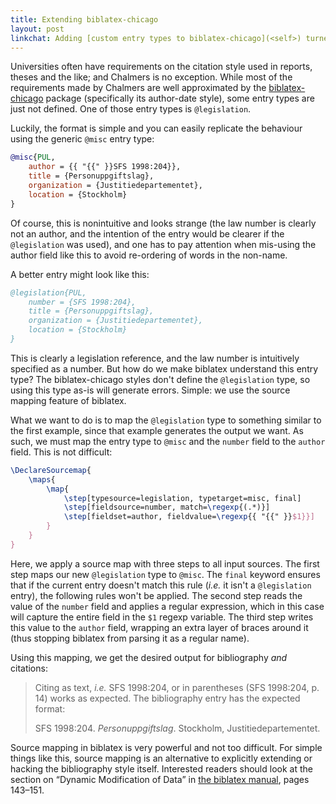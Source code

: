 ```yaml
---
title: Extending biblatex-chicago
layout: post
linkchat: Adding [custom entry types to biblatex-chicago](<self>) turned out to be a simple hack.
---
```


Universities often have requirements on the citation style used in reports, theses and the like; and Chalmers is no exception. While most of the requirements made by Chalmers are well approximated by the [biblatex-chicago][chicago] package (specifically its author-date style), some entry types are just not defined. One of those entry types is `@legislation`.


Luckily, the format is simple and you can easily replicate the behaviour using the generic `@misc` entry type:

~~~ bibtex
@misc{PUL,
    author = {{ "{{" }}SFS 1998:204}},
    title = {Personuppgiftslag},
    organization = {Justitiedepartementet},
    location = {Stockholm}
}
~~~

Of course, this is nonintuitive and looks strange (the law number is clearly not an author, and the intention of the entry would be clearer if the `@legislation` was used), and one has to pay attention when mis-using the author field like this to avoid re-ordering of words in the non-name.

A better entry might look like this:

~~~ bibtex
@legislation{PUL,
    number = {SFS 1998:204},
    title = {Personuppgiftslag},
    organization = {Justitiedepartementet},
    location = {Stockholm}
}
~~~

This is clearly a legislation reference, and the law number is intuitively specified as a number. But how do we make biblatex understand this entry type? The biblatex-chicago styles don't define the `@legislation` type, so using this type as-is will generate errors.
Simple: we use the source mapping feature of biblatex.

What we want to do is to map the `@legislation` type to something similar to the first example, since that example generates the output we want. As such, we must map the entry type to `@misc` and the `number` field to the `author` field. This is not difficult:

~~~ latex
\DeclareSourcemap{
    \maps{
        \map{
            \step[typesource=legislation, typetarget=misc, final]
            \step[fieldsource=number, match=\regexp{(.*)}]
            \step[fieldset=author, fieldvalue=\regexp{{ "{{" }}$1}}]
        }
    }
}
~~~

Here, we apply a source map with three steps to all input sources. The first step maps our new `@legislation` type to `@misc`. The `final` keyword ensures that if the current entry doesn't match this rule (_i.e._ it isn't a `@legislation` entry), the following rules won't be applied. The second step reads the value of the `number` field and applies a regular expression, which in this case will capture the entire field in the `$1` regexp variable. The third step writes this value to the `author` field, wrapping an extra layer of braces around it (thus stopping biblatex from parsing it as a regular name).

Using this mapping, we get the desired output for bibliography _and_ citations:

> Citing as text, _i.e._ SFS 1998:204, or in parentheses (SFS 1998:204, p. 14) works as expected.
> The bibliography entry has the expected format:
>
> SFS 1998:204. _Personuppgiftslag_. Stockholm, Justitiedepartementet.

Source mapping in biblatex is very powerful and not too difficult. For simple things like this, source mapping is an alternative to explicitly extending or hacking the bibliography style itself. Interested readers should look at the section on “Dynamic Modification of Data” in [the biblatex manual][biblatex], pages 143–151.

[chicago]: https://mirrors.ctan.org/macros/latex/contrib/biblatex-contrib/biblatex-chicago/doc/biblatex-chicago.pdf
[biblatex]: https://mirrors.ctan.org/macros/latex/contrib/biblatex/doc/biblatex.pdf
